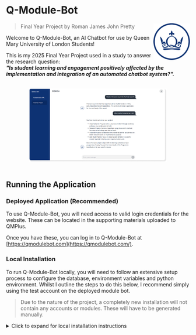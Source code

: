 # Q-Module-Bot
> Final Year Project by Roman James John Pretty
> <img src="./frontend/public/logo.png" align="right" width="100">

Welcome to Q-Module-Bot, an AI Chatbot for use by Queen Mary University of London Students!

This is my 2025 Final Year Project used in a study to answer the research question:<br/>
_**"Is student learning and engagement positively affected by the implementation and integration of an automated chatbot system?".**_

<br/>
<div style="text-align: center;">
  <img src="./frontend/public/banner.png" style="width: 75%">
</div>
<br/>

## Running the Application
### Deployed Application (Recommended)
To use Q-Module-Bot, you will need access to valid login credentials for the website. These can be located in the supporting materials uploaded to QMPlus.

Once you have these, you can log in to Q-Module-Bot at [https://qmodulebot.com](https://qmodulebot.com/).

### Local Installation
To run Q-Module-Bot locally, you will need to follow an extensive setup process to configure the database, environment variables and python environment. Whilst I outline the steps to do this below, I recommend simply using the test account on the deployed module bot.
> Due to the nature of the project, a completely new installation will not contain any accounts or modules. These will have to be generated manually.

<details>
<summary>Click to expand for local installation instructions</summary>

#### Prerequisites
- [Python 3.13](https://www.python.org/downloads/release/python-3130/)
- [PostgreSQL 16](https://www.postgresql.org/download/) (Incompatible with later versions)
- [pgvector](https://github.com/pgvector/pgvector) extension for postgres
- [Chrome and Chromedriver](https://googlechromelabs.github.io/chrome-for-testing/)
- An OpenAI API Key (You can get one [here](https://platform.openai.com/signup))

#### Setup
1. If viewing on Github, clone this repository. If you are reading this in the QMPlus supporting materials, extract the files to your local machine.
2. Navigate to the root directory of the project and run the following command to install the necessary dependencies:
   ```
   pip install -r requirements.txt
   ```
3. Next, you must create a PostgreSQL database using the pgvector extension.
   - Using pgAdmin create a new database called `q-module-bot`
   - Open the query tool and run the following command:
     ```
     CREATE EXTENSION vector;
     ```
4. Create a `.env` file in the root directory of the project and add the following environment variables:
   ```
   DATABASE_ENGINE=postgresql
   DATABASE_NAME=q-module-bot
   DATABASE_USER=<your postgres username>
   DATABASE_PASSWORD=<your postgres password>
   DATABASE_HOST=localhost
   DATABASE_PORT=5432
   DATABASE_SERVICE_NAME=postgres
   ```
5. Add other essential .env values to the file
   ```
   VITE_DEV_MODE=False
   DEV_MODE=True
   DJANGO_SECRET_KEY=<a long, random key>
   GOOGLE_CHROME_BIN=<location of your chrome binary>
   CHROMEDRIVER_PATH=<location of your chromedriver>
   OPENAI_API_KEY=<your openai api key>
   ```
6. Now, you can run migrations to create the necessary database tables:
   ```
   python manage.py migrate
   ```
7. And create a user to access the site:
   ```
   python manage.py createsuperuser
   ```
8. Finally, you can run the server using the following command:
   ```
    python manage.py runserver
    ```
9. You can now access the site at [http://localhost:8000](http://localhost:8000) and log in using the superuser account you created in step 7.
10. In order to generate a new module, you need to grant your account the module organizer role. To do this navigate to the admin panel at [http://localhost:8000/q-admin](http://localhost:8000/q-admin) and select the user you created in step 7.<br>
    Select the user and edit them, ticking the is_module_organizer checkbox.
11. You are now able to access the [dashboard](http://localhost:8000/dashboard) and create a new module. You can do this by clicking the "Create Module" button in the top right corner of the page. This will take you to a form where you can enter the module name, code, and description. Once you have filled out the form, click the "Create Module" button to create the module.
    > This step requires you to use your QMPlus credentials to generate the module. These are not stored at any point.
</details>
<br/>
